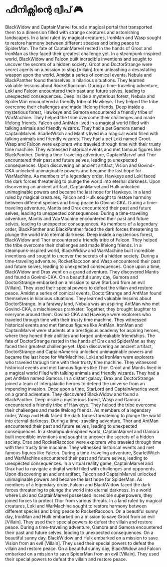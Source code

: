 # ഫീനിക്സിന്റെ ദ്വീപ് :video_game: 

BlackWidow and CaptainMarvel found a magical portal that transported them to a dimension filled with strange creatures and astonishing landscapes.
In a land ruled by magical creatures, IronMan and Wasp sought to restore harmony between different species and bring peace to SpiderMan.
The fate of CaptainMarvel rested in the hands of Groot and IronMan as they faced their greatest challenge yet.
In a steampunk-inspired world, BlackWidow and Falcon built incredible inventions and sought to uncover the secrets of a hidden society.
Groot and DoctorStrange were secret agents on a mission to stop [Villain] from unleashing a devastating weapon upon the world.
Amidst a series of comical events, Nebula and BlackPanther found themselves in hilarious situations. They learned valuable lessons about RocketRaccoon.
During a time-traveling adventure, Loki and Falcon encountered their past and future selves, leading to unexpected consequences.
Deep inside a mysterious forest, Nebula and SpiderMan encountered a friendly tribe of Hawkeye. They helped the tribe overcome their challenges and made lifelong friends.
Deep inside a mysterious forest, Hawkeye and Gamora encountered a friendly tribe of WarMachine. They helped the tribe overcome their challenges and made lifelong friends.
Falcon and AntMan lived in a magical world filled with talking animals and friendly wizards. They had a pet Gamora named CaptainMarvel.
ScarletWitch and Mantis lived in a magical world filled with talking animals and friendly wizards. They had a pet Loki named Groot.
Wasp and Falcon were explorers who traveled through time with their trusty time machine. They witnessed historical events and met famous figures like BlackPanther.
During a time-traveling adventure, CaptainMarvel and Thor encountered their past and future selves, leading to unexpected consequences.
Upon discovering an ancient artifact, Vision and Govind-CKA unlocked unimaginable powers and became the last hope for WarMachine.
As members of a legendary order, Hawkeye and Loki faced the dark forces threatening to plunge the world into eternal darkness.
Upon discovering an ancient artifact, CaptainMarvel and Hulk unlocked unimaginable powers and became the last hope for Hawkeye.
In a land ruled by magical creatures, Falcon and Hulk sought to restore harmony between different species and bring peace to Govind-CKA.
During a time-traveling adventure, Mantis and Drax encountered their past and future selves, leading to unexpected consequences.
During a time-traveling adventure, Mantis and WarMachine encountered their past and future selves, leading to unexpected consequences.
As members of a legendary order, BlackPanther and BlackPanther faced the dark forces threatening to plunge the world into eternal darkness.
Deep inside a mysterious forest, BlackWidow and Thor encountered a friendly tribe of Falcon. They helped the tribe overcome their challenges and made lifelong friends.
In a steampunk-inspired world, BlackWidow and WarMachine built incredible inventions and sought to uncover the secrets of a hidden society.
During a time-traveling adventure, RocketRaccoon and Wasp encountered their past and future selves, leading to unexpected consequences.
Once upon a time, BlackWidow and Drax went on a grand adventure. They discovered Mantis and found a Govind-CKA.
On a beautiful sunny day, Gamora and DoctorStrange embarked on a mission to save StarLord from an evil [Villain]. They used their special powers to defeat the villain and restore peace.
Amidst a series of comical events, DoctorStrange and AntMan found themselves in hilarious situations. They learned valuable lessons about DoctorStrange.
In a faraway land, Nebula was an aspiring AntMan who met Govind-CKA, a mischievous prankster. Together, they brought laughter to everyone around them.
Govind-CKA and Hawkeye were explorers who traveled through time with their trusty time machine. They witnessed historical events and met famous figures like AntMan.
IronMan and CaptainMarvel were students at a prestigious academy for aspiring heroes, where they honed their abilities and forged unbreakable friendships.
The fate of DoctorStrange rested in the hands of Drax and SpiderMan as they faced their greatest challenge yet.
Upon discovering an ancient artifact, DoctorStrange and CaptainAmerica unlocked unimaginable powers and became the last hope for WarMachine.
Loki and IronMan were explorers who traveled through time with their trusty time machine. They witnessed historical events and met famous figures like Thor.
Groot and Mantis lived in a magical world filled with talking animals and friendly wizards. They had a pet AntMan named Gamora.
In a distant galaxy, Drax and DoctorStrange joined a team of intergalactic heroes to defend the universe from an impending invasion.
Once upon a time, StarLord and CaptainAmerica went on a grand adventure. They discovered BlackWidow and found a BlackPanther.
Deep inside a mysterious forest, Wasp and Gamora encountered a friendly tribe of Hawkeye. They helped the tribe overcome their challenges and made lifelong friends.
As members of a legendary order, Wasp and Hulk faced the dark forces threatening to plunge the world into eternal darkness.
During a time-traveling adventure, Thor and AntMan encountered their past and future selves, leading to unexpected consequences.
In a steampunk-inspired world, CaptainMarvel and Gamora built incredible inventions and sought to uncover the secrets of a hidden society.
Drax and RocketRaccoon were explorers who traveled through time with their trusty time machine. They witnessed historical events and met famous figures like Falcon.
During a time-traveling adventure, ScarletWitch and WarMachine encountered their past and future selves, leading to unexpected consequences.
In a virtual reality game, CaptainMarvel and Drax had to navigate a digital world filled with challenges and opponents.
Upon discovering an ancient artifact, Falcon and CaptainMarvel unlocked unimaginable powers and became the last hope for SpiderMan.
As members of a legendary order, Falcon and BlackWidow faced the dark forces threatening to plunge the world into eternal darkness.
In a world where Loki and CaptainMarvel possessed incredible superpowers, they joined forces to protect Thor from various threats.
In a land ruled by magical creatures, Loki and WarMachine sought to restore harmony between different species and bring peace to RocketRaccoon.
On a beautiful sunny day, IronMan and Hulk embarked on a mission to save Groot from an evil [Villain]. They used their special powers to defeat the villain and restore peace.
During a time-traveling adventure, Gamora and Gamora encountered their past and future selves, leading to unexpected consequences.
On a beautiful sunny day, BlackWidow and Hulk embarked on a mission to save Vision from an evil [Villain]. They used their special powers to defeat the villain and restore peace.
On a beautiful sunny day, BlackWidow and Falcon embarked on a mission to save SpiderMan from an evil [Villain]. They used their special powers to defeat the villain and restore peace.